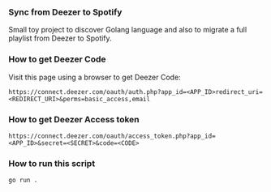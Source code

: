 ### Sync from Deezer to Spotify

Small toy project to discover Golang language and also to migrate a full playlist from Deezer to Spotify.

### How to get Deezer Code

Visit this page using a browser to get Deezer Code:

`https://connect.deezer.com/oauth/auth.php?app_id=<APP_ID>redirect_uri=<REDIRECT_URI>&perms=basic_access,email`

### How to get Deezer Access token

`https://connect.deezer.com/oauth/access_token.php?app_id=<APP_ID>&secret=<SECRET>&code=<CODE>`

### How to run this script

`go run .`